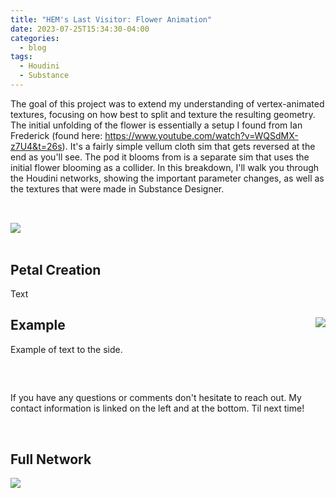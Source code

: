 ```yaml
---
title: "HEM's Last Visitor: Flower Animation"
date: 2023-07-25T15:34:30-04:00
categories:
  - blog
tags:
  - Houdini
  - Substance
---
```


The goal of this project was to extend my understanding of vertex-animated textures, focusing on how best to split and texture the resulting geometry. The initial unfolding of the flower is essentially a setup I found from Ian Frederick (found here: https://www.youtube.com/watch?v=WQSdMX-z7U4&t=26s). It's a fairly simple vellum cloth sim that gets reversed at the end as you'll see. The pod it blooms from is a separate sim that uses the initial flower blooming as a collider. In this breakdown, I'll walk you through the Houdini networks, showing the important parameter changes, as well as the textures that were made in Substance Designer.

<div style="clear: both;">
    <h2></h2>
    <p></p>
</div>
<br>

<img src="https://bakedveg.github.io/portfolio/assets/gif/BloomingFlower.gif">

<br>
<br>

<div style="clear: both;">
    <h2>Petal Creation</h2>
    <p>Text</p>
</div>


<div style="clear: both;">
  <div style="float: right; margin-right 1em;">
    <img src="https://bakedveg.github.io/portfolio/assets/gif/VellumTentacleWalkthroughAlpha.gif">
  </div>
  <div>
    <h2>Example</h2>
    <p>Example of text to the side.</p>
  </div>
</div>

<br>



<div style="clear: both;">
    <h2></h2>
    <p>If you have any questions or comments don't hesitate to reach out. My contact information is linked on the left and at the bottom. Til next time!</p>
</div>


<br>



<div style="clear: both;">
    <h2>Full Network</h2>
    <p></p>
</div>
<img src="https://bakedveg.github.io/portfolio/assets/images/InsertImage.png">
